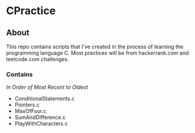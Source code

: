 # CPractice

## About
This repo contains scripts that I've created in the process of learning the programming language C.
Most practices will be from hackerrank.com and leetcode.com challenges.

### Contains
*In Order of Most Recent to Oldest*

- ConditionalStatements.c
- Pointers.c
- MaxOfFour.c
- SumAndDifference.c
- PlayWithCharacters.c
